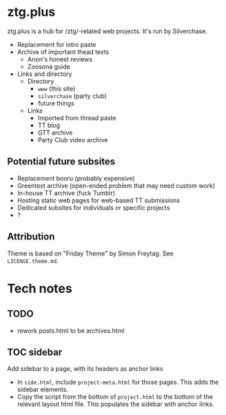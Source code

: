 # ztg.plus
ztg.plus is a hub for /ztg/-related web projects. It's run by Silverchase.

* Replacement for intro paste
* Archive of important thead texts
  * Anon's honest reviews
  * Zoosona guide
* Links and directory
  * Directory
    * `www` (this site)
    * `silverchase` (party club)
    * future things
  * Links
    * Imported from thread paste
    * TT blog
    * GTT archive
    * Party Club video archive

## Potential future subsites
* Replacement booru (probably expensive)
* Greentext archive (open-ended problem that may need custom work)
* In-house TT archive (fuck Tumblr)
* Hosting static web pages for web-based TT submissions
* Dedicated subsites for individuals or specific projects
* ?

## Attribution
Theme is based on "Friday Theme" by Simon Freytag. See `LICENSE.theme.md`.

# Tech notes
## TODO
* rework posts.html to be archives.html

## TOC sidebar
Add sidebar to a page, with its headers as anchor links
* In `side.html`, include `project-meta.html` for those pages. This adds the sidebar elements.
* Copy the script from the bottom of `project.html` to the bottom of the relevant layout html file. This populates the sidebar with anchor links.
